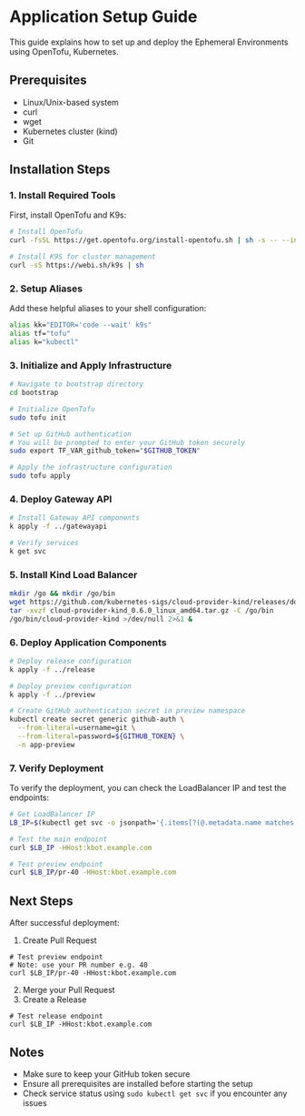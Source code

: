 # Application Setup Guide

This guide explains how to set up and deploy the Ephemeral Environments using OpenTofu, Kubernetes.

## Prerequisites

- Linux/Unix-based system
- curl
- wget
- Kubernetes cluster (kind)
- Git

## Installation Steps

### 1. Install Required Tools

First, install OpenTofu and K9s:

```bash
# Install OpenTofu
curl -fsSL https://get.opentofu.org/install-opentofu.sh | sh -s -- --install-method standalone 

# Install K9S for cluster management
curl -sS https://webi.sh/k9s | sh
```

### 2. Setup Aliases

Add these helpful aliases to your shell configuration:

```bash
alias kk="EDITOR='code --wait' k9s"
alias tf="tofu"
alias k="kubectl"
```

### 3. Initialize and Apply Infrastructure

```bash
# Navigate to bootstrap directory
cd bootstrap

# Initialize OpenTofu
sudo tofu init

# Set up GitHub authentication
# You will be prompted to enter your GitHub token securely
sudo export TF_VAR_github_token="$GITHUB_TOKEN"

# Apply the infrastructure configuration
sudo tofu apply
```

### 4. Deploy Gateway API

```bash
# Install Gateway API components
k apply -f ../gatewayapi

# Verify services
k get svc
```

### 5. Install Kind Load Balancer

```bash
mkdir /go && mkdir /go/bin
wget https://github.com/kubernetes-sigs/cloud-provider-kind/releases/download/v0.6.0/cloud-provider-kind_0.6.0_linux_amd64.tar.gz
tar -xvzf cloud-provider-kind_0.6.0_linux_amd64.tar.gz -C /go/bin
/go/bin/cloud-provider-kind >/dev/null 2>&1 &
```

### 6. Deploy Application Components

```bash
# Deploy release configuration
k apply -f ../release

# Deploy preview configuration
k apply -f ../preview

# Create GitHub authentication secret in preview namespace
kubectl create secret generic github-auth \
  --from-literal=username=git \
  --from-literal=password=${GITHUB_TOKEN} \
  -n app-preview
```

### 7. Verify Deployment

To verify the deployment, you can check the LoadBalancer IP and test the endpoints:

```bash
# Get LoadBalancer IP
LB_IP=$(kubectl get svc -o jsonpath='{.items[?(@.metadata.name matches "envoy-envoy-gateway.*")].status.loadBalancer.ingress[0].ip}' -n envoy-gateway-system)

# Test the main endpoint
curl $LB_IP -HHost:kbot.example.com

# Test preview endpoint
curl $LB_IP/pr-40 -HHost:kbot.example.com
```

## Next Steps

After successful deployment:
1. Create Pull Request
```
# Test preview endpoint
# Note: use your PR number e.g. 40
curl $LB_IP/pr-40 -HHost:kbot.example.com
```
2. Merge your Pull Request
3. Create a Release
```
# Test release endpoint
curl $LB_IP -HHost:kbot.example.com
```
## Notes

- Make sure to keep your GitHub token secure
- Ensure all prerequisites are installed before starting the setup
- Check service status using `sudo kubectl get svc` if you encounter any issues
